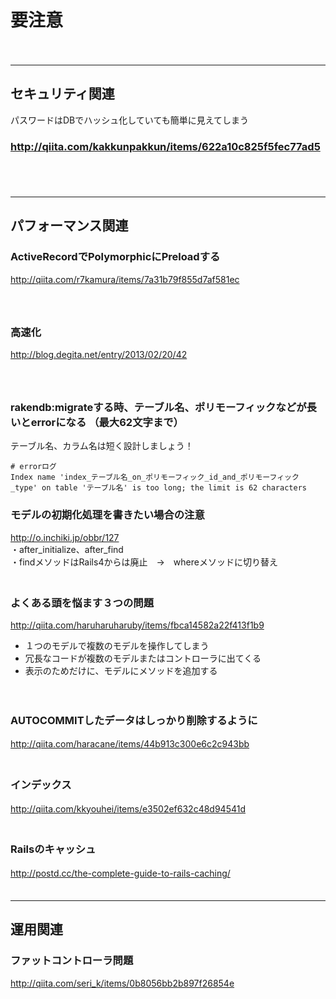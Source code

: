 
# 要注意
　  

- - - 
## セキュリティ関連
パスワードはDBでハッシュ化していても簡単に見えてしまう
### http://qiita.com/kakkunpakkun/items/622a10c825f5fec77ad5
　  
　  
- - - 
## パフォーマンス関連
### ActiveRecordでPolymorphicにPreloadする
http://qiita.com/r7kamura/items/7a31b79f855d7af581ec  
　  
　  
### 高速化
http://blog.degita.net/entry/2013/02/20/42  
　  
　  
### rakendb:migrateする時、テーブル名、ポリモーフィックなどが長いとerrorになる  （最大62文字まで）
テーブル名、カラム名は短く設計しましょう！  
```
# errorログ
Index name 'index_テーブル名_on_ポリモーフィック_id_and_ポリモーフィック_type' on table 'テーブル名' is too long; the limit is 62 characters
```




### モデルの初期化処理を書きたい場合の注意
http://o.inchiki.jp/obbr/127  
・after_initialize、after_find  
・findメソッドはRails4からは廃止　→　whereメソッドに切り替え  
　  
### よくある頭を悩ます３つの問題
http://qiita.com/haruharuharuby/items/fbca14582a22f413f1b9
- １つのモデルで複数のモデルを操作してしまう  
- 冗長なコードが複数のモデルまたはコントローラに出てくる  
- 表示のためだけに、モデルにメソッドを追加する  



　  
### AUTOCOMMITしたデータはしっかり削除するように
http://qiita.com/haracane/items/44b913c300e6c2c943bb
　  
　  
### インデックス
http://qiita.com/kkyouhei/items/e3502ef632c48d94541d
　  
　  
### Railsのキャッシュ
http://postd.cc/the-complete-guide-to-rails-caching/
　  
　  
- - - 
## 運用関連
### ファットコントローラ問題
http://qiita.com/seri_k/items/0b8056bb2b897f26854e
